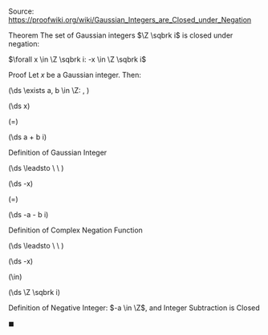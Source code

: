 # 

Source: https://proofwiki.org/wiki/Gaussian_Integers_are_Closed_under_Negation

Theorem
The set of Gaussian integers $\Z \sqbrk i$ is closed under negation:

$\forall x \in \Z \sqbrk i: -x \in \Z \sqbrk i$


Proof
Let $x$ be a Gaussian integer.
Then:










\(\ds \exists a, b \in \Z: \, \)



\(\ds x\)

\(=\)







\(\ds a + b i\)





Definition of Gaussian Integer








\(\ds \leadsto \ \ \)





\(\ds -x\)

\(=\)







\(\ds -a - b i\)





Definition of Complex Negation Function








\(\ds \leadsto \ \ \)





\(\ds -x\)

\(\in\)







\(\ds \Z \sqbrk i\)





Definition of Negative Integer: $-a \in \Z$, and Integer Subtraction is Closed



$\blacksquare$





